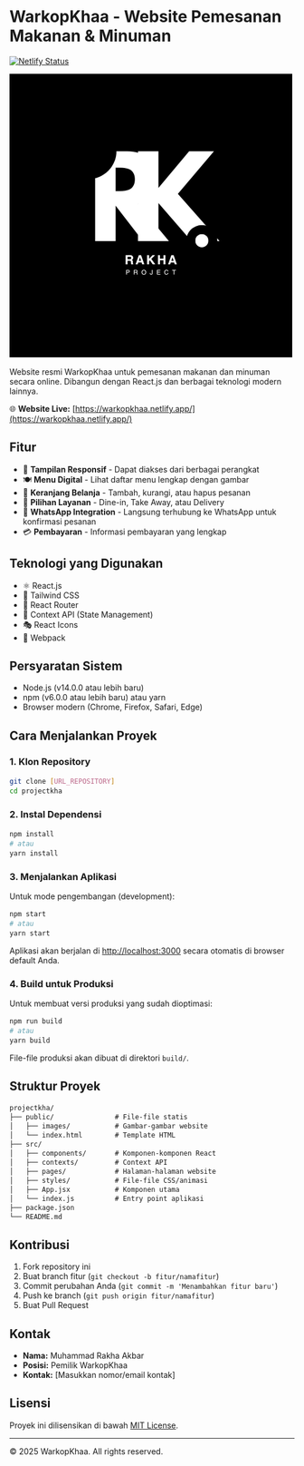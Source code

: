 # WarkopKhaa - Website Pemesanan Makanan & Minuman

[![Netlify Status](https://api.netlify.com/api/v1/badges/your-deploy-id/deploy-status)](https://warkopkhaa.netlify.app/)

![WarkopKhaa Logo](public/images/logo-project.png)

Website resmi WarkopKhaa untuk pemesanan makanan dan minuman secara online. Dibangun dengan React.js dan berbagai teknologi modern lainnya.

🌐 **Website Live:** [https://warkopkhaa.netlify.app/](https://warkopkhaa.netlify.app/)

## Fitur

- 📱 **Tampilan Responsif** - Dapat diakses dari berbagai perangkat
- 🍽️ **Menu Digital** - Lihat daftar menu lengkap dengan gambar
- 🛒 **Keranjang Belanja** - Tambah, kurangi, atau hapus pesanan
- 📍 **Pilihan Layanan** - Dine-in, Take Away, atau Delivery
- 📱 **WhatsApp Integration** - Langsung terhubung ke WhatsApp untuk konfirmasi pesanan
- 💳 **Pembayaran** - Informasi pembayaran yang lengkap

## Teknologi yang Digunakan

- ⚛️ React.js
- 🎨 Tailwind CSS
- 🔄 React Router
- 🛒 Context API (State Management)
- 🎭 React Icons
- 🚀 Webpack

## Persyaratan Sistem

- Node.js (v14.0.0 atau lebih baru)
- npm (v6.0.0 atau lebih baru) atau yarn
- Browser modern (Chrome, Firefox, Safari, Edge)

## Cara Menjalankan Proyek

### 1. Klon Repository

```bash
git clone [URL_REPOSITORY]
cd projectkha
```

### 2. Instal Dependensi

```bash
npm install
# atau
yarn install
```

### 3. Menjalankan Aplikasi

Untuk mode pengembangan (development):

```bash
npm start
# atau
yarn start
```

Aplikasi akan berjalan di [http://localhost:3000](http://localhost:3000) secara otomatis di browser default Anda.

### 4. Build untuk Produksi

Untuk membuat versi produksi yang sudah dioptimasi:

```bash
npm run build
# atau
yarn build
```

File-file produksi akan dibuat di direktori `build/`.

## Struktur Proyek

```
projectkha/
├── public/               # File-file statis
│   ├── images/           # Gambar-gambar website
│   └── index.html        # Template HTML
├── src/
│   ├── components/       # Komponen-komponen React
│   ├── contexts/         # Context API
│   ├── pages/            # Halaman-halaman website
│   ├── styles/           # File-file CSS/animasi
│   ├── App.jsx           # Komponen utama
│   └── index.js          # Entry point aplikasi
├── package.json
└── README.md
```

## Kontribusi

1. Fork repository ini
2. Buat branch fitur (`git checkout -b fitur/namafitur`)
3. Commit perubahan Anda (`git commit -m 'Menambahkan fitur baru'`)
4. Push ke branch (`git push origin fitur/namafitur`)
5. Buat Pull Request

## Kontak

- **Nama:** Muhammad Rakha Akbar
- **Posisi:** Pemilik WarkopKhaa
- **Kontak:** [Masukkan nomor/email kontak]

## Lisensi

Proyek ini dilisensikan di bawah [MIT License](LICENSE).

---

© 2025 WarkopKhaa. All rights reserved.